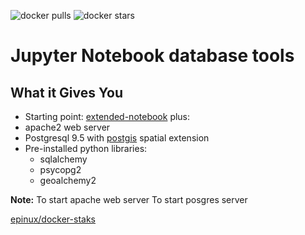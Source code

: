 ![docker pulls](https://img.shields.io/docker/pulls/epinux/db-notebook.svg) ![docker stars](https://img.shields.io/docker/stars/epinux/db-notebook.svg)

# Jupyter Notebook database tools

## What it Gives You

* Starting point: [extended-notebook](../extended-notebook/README.md) plus:
* apache2 web server
* Postgresql 9.5 with [postgis](http://postgis.net/) spatial extension
* Pre-installed python libraries:
    * sqlalchemy
    * psycopg2
    * geoalchemy2
	
**Note:**
 To start apache web server
 To start posgres server
 
 
 
 [epinux/docker-staks](../README.md)